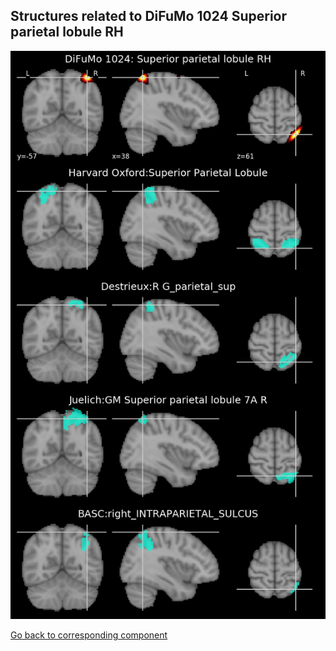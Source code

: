 


## Structures related to DiFuMo 1024 Superior parietal lobule RH

![576](576.jpg "Structures related to DiFuMo 1024 Superior parietal lobule RH")

[Go back to corresponding component](https://parietal-inria.github.io/DiFuMo/1024/html/576.html)